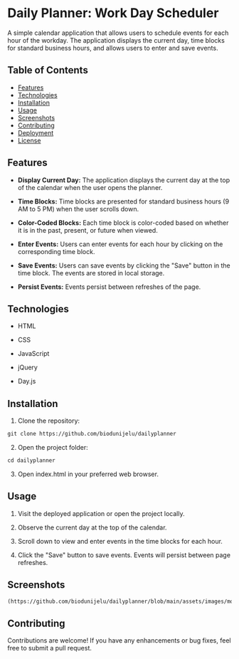 # Daily Planner: Work Day Scheduler
A simple calendar application that allows users to schedule events for each hour of the workday. The application displays the current day, time blocks for standard business hours, and allows users to enter and save events.

## Table of Contents
- [Features](#features)
- [Technologies](#technologies)
- [Installation](#installation)
- [Usage](#usage)
- [Screenshots](#screenshots)
- [Contributing](#contributing)
- [Deployment](#deployment)
- [License](#license)

## Features

* **Display Current Day:** The application displays the current day at the top of the calendar when the user opens the planner.
 
* **Time Blocks:** Time blocks are presented for standard business hours (9 AM to 5 PM) when the user scrolls down.

* **Color-Coded Blocks:** Each time block is color-coded based on whether it is in the past, present, or future when viewed.

* **Enter Events:** Users can enter events for each hour by clicking on the corresponding time block.

* **Save Events:** Users can save events by clicking the "Save" button in the time block. The events are stored in local storage.

* **Persist Events:** Events persist between refreshes of the page.

## Technologies

* HTML

* CSS

* JavaScript

* jQuery

* Day.js

## Installation

1. Clone the repository:

```md
git clone https://github.com/biodunijelu/dailyplanner

```

2. Open the project folder:

```md
cd dailyplanner
```

3. Open index.html in your preferred web browser.

## Usage

1. Visit the deployed application or open the project locally.

2. Observe the current day at the top of the calendar.

3. Scroll down to view and enter events in the time blocks for each hour.

4. Click the "Save" button to save events. Events will persist between page refreshes.

## Screenshots

```md
(https://github.com/biodunijelu/dailyplanner/blob/main/assets/images/mockup_design.png)

```

## Contributing

Contributions are welcome! If you have any enhancements or bug fixes, feel free to submit a pull request.



